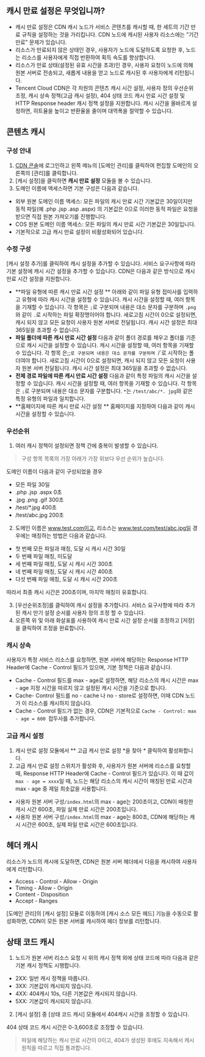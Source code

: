 ## 캐시 만료 설정은 무엇입니까?
- 캐시 만료 설정은 CDN 캐시 노드가 서비스 콘텐츠를 캐시할 때, 한 세트의 기간 만료 규칙을 설정하는 것을 가리킵니다. CDN 노드에 캐시된 사용자 리소스에는 "기간 만료" 문제가 있습니다.
 - 리소스가 만료되지 않은 상태인 경우, 사용자가 노드에 도달하도록 요청한 후, 노드는 리소스를 사용자에게 직접 반환하여 획득 속도를 향상합니다.
 - 리소스가 만료 상태(설정된 유효 시간을 초과)인 경우, 사용자 요청이 노드에 의해 원본 서버로 전송되고, 새롭게 내용을 얻고 노드로 캐시된 후 사용자에게 리턴됩니다.
- Tencent Cloud CDN은 각 차원의 콘텐츠 캐시 시간 설정, 사용자 정의 우선순위 조정, 캐시 상속 정책(고급 캐시 설정), 404 상태 코드 캐시 만료 시간 설정 및 HTTP Response header 캐시 정책 설정을 지원합니다. 캐시 시간을 올바르게 설정하면, 히트율을 높이고 반환율을 줄이며 대역폭을 절약할 수 있습니다.

## 콘텐츠 캐시
### 구성 안내
1. [CDN 콘솔](https://console.cloud.tencent.com/cdn)에 로그인하고 왼쪽 메뉴의 [도메인 관리]를 클릭하여 편집할 도메인의 오른쪽의 [관리]를 클릭합니다.
2. [캐시 설정]을 클릭하면 **캐시 만료 설정** 모듈을 볼 수 있습니다.
3. 도메인 이름에 액세스하면 기본 구성은 다음과 같습니다.
  - 외부 원본 도메인 이름 액세스: 모든 파일의 캐시 만료 시간 기본값은 30일이지만 동적 파일(예 .php .jsp .asp .aspx) 의 기본값은 0으로 이러한 동적 파일은 요청을 받으면 직접 원본 가져오기를 진행합니다.
 - COS 원본 도메인 이름 액세스: 모든 파일의 캐시 만료 시간 기본값은 30일입니다.
 - 기본적으로 고급 캐시 만료 설정이 비활성화되어 있습니다.

### 수정 구성
[캐시 설정 추가]를 클릭하여 캐시 설정을 추가할 수 있습니다. 서비스 요구사항에 따라 기본 설정에 캐시 시간 설정을 추가할 수 있습니다. CDN은 다음과 같은 방식으로 캐시 만료 시간 설정을 지원합니다.
 - **파일 유형에 따른 캐시 만료 시간 설정 **
아래와 같이 파일 유형 접미사를 입력하고 유형에 따라 캐시 시간을 설정할 수 있습니다.
캐시 시간을 설정할 때, 여러 항목을 기재할 수 있습니다. 각 항목은 `;`로 구분되며 내용은 대소 문자를 구분하며 `.png`와 같이 `.`로 시작하는 파일 확장명이어야 합니다. 새로고침 시간이 0으로 설정되면, 캐시 되지 않고 모든 요청이 사용자 원본 서버로 전달됩니다. 캐시 시간 설정은 최대 365일을 초과할 수 없습니다.
 - **파일 폴더에 따른 캐시 만료 시간 설정**
다음과 같이 폴더 경로를 채우고 폴더를 기준으로 캐시 시간을 설정할 수 있습니다.
캐시 시간을 설정할 때, 여러 항목을 기재할 수 있습니다. 각 항목 은;;`로 구분되며 내용은 대소 문자를 구분하며 `/`로 시작하는 폴더여야 합니다. 새로고침 시간이 0으로 설정되면, 캐시 되지 않고 모든 요청이 사용자 원본 서버 전달됩니다. 캐시 시간 설정은 최대 365일을 초과할 수 없습니다.
 - **전체 경로 파일에 따른 캐시 만료 시간 설정**
다음과 같이 특정 파일의 캐시 시간을 설정할 수 있습니다.
캐시 시간을 설정할 때, 여러 항목을 기재할 수 있습니다. 각 항목은 `;`로 구분되며 내용은 대소 문자를 구분합니다. `*`는 `/test/abc/*. jpg`와 같은 특정 유형의 파일과 일치합니다.
-  **홈페이지에 따른 캐시 만료 시간 설정 **
홈페이지를 지정하여 다음과 같이 캐시 시간을 설정할 수 있습니다.

### 우선순위
1. 여러 캐시 정책이 설정되면 정책 간에 중복이 발생할 수 있습니다.
>구성 항목 목록의 가장 아래가 가장 위보다 우선 순위가 높습니다.

 도메인 이름이 다음과 같이 구성되었을 경우
 - 모든 파일 30일
 - .php .jsp .aspx 0초
 - .jpg .png .gif 300초
 - /test/*.jpg 400초
 - /test/abc.jpg 200초

2. 도메인 이름은 www.test.com이고, 리소스는 www.test.com/test/abc.jpg일 경우에는 매칭하는 방법은 다음과 같습니다.
 - 첫 번째 모든 파일과 매칭, 도달 시 캐시 시간 30일
 - 두 번째 파일 매칭, 미도달
 - 세 번째 파일 매칭, 도달 시 캐시 시간 300초
 - 네 번째 파일 매칭, 도달 시 캐시 시간 400초
 - 다섯 번째 파일 매칭, 도달 시 캐시 시간 200초

따라서 최종 캐시 시간은 200초이며, 마지막 매칭이 유효합니다.

3. [우선순위조정]를 클릭하여 캐시 설정을 추가합니다. 서비스 요구사항에 따라 추가된 캐시 만기 설정 순서를 사용자 정의 조정 할 수 있습니다.
4. 오른쪽 위 및 아래 화살표를 사용하여 캐시 만료 시간 설정 순서를 조정하고 [저장]을 클릭하여 조정을 완료합니다.

### 캐시 상속
사용자가 특정 서비스 리소스를 요청하면, 원본 서버에 해당하는 Response HTTP Header에 Cache - Control 필드가 있으며, 기본 정책은 다음과 같습니다.
- Cache - Control 필드를 max - age로 설정하면, 해당 리소스의 캐시 시간은 max - age 지정 시간을 따르지 않고 설정된 캐시 시간을 기준으로 합니다.
- Cache- Control 필드를 no - cache 나 no - store로 설정하면, 이때 CDN 노드가 이 리소스를 캐시하지 않습니다.
- Cache - Control 필드가 없는 경우, CDN은 기본적으로 `Cache - Control: max - age = 600 `접두사를 추가합니다.

### 고급 캐시 설정
1. 캐시 만료 설정 모듈에서 ** 고급 캐시 만료 설정 *을 찾아 * 클릭하여 활성화합니다.
2. 고급 캐시 만료 설정 스위치가 활성화 후, 사용자가 원본 서버에 리소스를 요청할 때, Response HTTP Header에 Cache - Control 필드가 있습니다. 이 때  값이 `max - age = xxxx`일 때, 노드는 해당 리소스의 캐시 시간이 매칭된 만료 시간과 max - age 중 제일 최솟값을 사용합니다.
  - 사용자 원본 서버 구성`/index.html`의 max - age는 200초이고, CDN이 매칭한 캐시 시간 600초, 파일 실제 만료 시간은 200초입니다.
 - 사용자 원본 서버 구성`/index.html`의 max - age는 800초, CDN에 해당하는 캐시 시간은 600초, 실제 파일 만료 시간은 600초입니다.

## 헤더 캐시
리소스가 노드의 캐시에 도달하면, CDN은 원본 서버 헤더에서 다음을 캐시하여 사용자에게 리턴합니다.
- Access - Control - Allow - Origin
- Timing - Allow - Origin
- Content - Disposition
- Accept - Ranges 

[도메인 관리]의 [캐시 설정] 모듈로 이동하여 [캐시 소스 모든 헤드] 기능을 수동으로 활성화하면, CDN이 모든 원본 서버를 캐시하여 헤더 정보를 리턴합니다.


## 상태 코드 캐시
1. 노드가 원본 서버 리소스 요청 시 위의 캐시 정책 외에  상태 코드에 따라 다음과 같은 기본 캐시 정책도 시행합니다.
 - 2XX: 일반 캐시 정책을 따릅니다.
 - 3XX: 기본값이 캐시되지 않습니다.
 - 4XX: 404캐시 10s, 다른 기본값은 캐시되지 않습니다.
 - 5XX: 기본값이 캐시되지 않습니다.
2. [캐시 설정] 중 [상태 코드 캐시] 모듈에서 404캐시 시간을 조정할 수 있습니다.

404 상태 코드 캐시 시간은 0-3,600초로 조정할 수 있습니다.
>파일에 해당하는 캐시 만료 시간이 0이고, 404가 생성된 후에도 지속해서 캐시 원칙을 따르고 직접 통과합니다.

